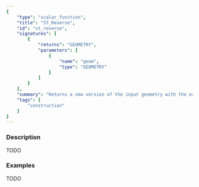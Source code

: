 ```yaml
---
{
    "type": "scalar_function",
    "title": "ST_Reverse",
    "id": "st_reverse",
    "signatures": [
        {
            "returns": "GEOMETRY",
            "parameters": [
                {
                    "name": "geom",
                    "type": "GEOMETRY"
                }
            ]
        }
    ],
    "summary": "Returns a new version of the input geometry with the order of its vertices reversed",
    "tags": [
        "construction"
    ]
}
---
```


### Description

TODO

### Examples

TODO


